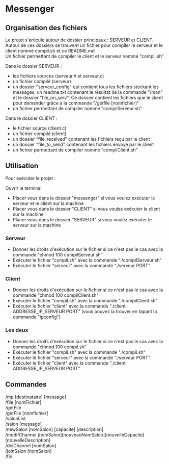 # Messenger

## Organisation des fichiers
Le projet s'articule autour de dossier principaux : SERVEUR et CLIENT.  
Autour de ces dossiers se trouvent un fichier pour compiler le serveur et le client nommé compil.sh et ce README.md  
Un fichier permettant de compiler le client et le serveur nommé "compil.sh"  

Dans le dossier SERVEUR : 
* les fichiers sources (serveur.h et serveur.c)
* un fichier compilé (serveur)
* un dossier "serveur_config" qui contient tous les fichiers stockant les messages, un readme.txt contenant le résultat de la commande "/man" et le dossier "file_on_serv". Ce dossier contient les fichiers que le client pour demander grâce à la commande "/getfile [nomfichier]"  
* un fichier permettant de compiler nommé "compilServeur.sh"

Dans le dossier CLIENT : 
* le fichier source (client.c)
* un fichier compilé (client)
* un dossier "file_received" contenant les fichiers reçu par le client
* un dossier "file_to_send" contenant les fichiers envoyé par le client
* un fichier permettant de compiler nommé "compilClient.sh"

## Utilisation
Pour exécuter le projet :

Ouvrir le terminal
* Placer vous dans le dossier "messenger" si vous voulez exécuter le serveur et le client sur la machine
* Placer vous dans le dossier "CLIENT" si vous voulez exécuter le client sur la machine
* Placer vous dans le dossier "SERVEUR" si vous voulez exécuter le serveur sur la machine

### Serveur 
* Donner les droits d'exécution sur le fichier si ce n'est pas le cas avec la commande "chmod 100 compilServeur.sh"
* Exécuter le fichier "compil.sh" avec la commande "./compilServeur.sh"
* Exécuter le fichier "serveur" avec la commande "./serveur PORT"
  
### Client 
* Donner les droits d'exécution sur le fichier si ce n'est pas le cas avec la commande "chmod 100 compilClient.sh"
* Exécuter le fichier "compil.sh" avec la commande "./compilClient.sh"
* Exécuter le fichier "client" avec la commande "./client ADDRESSE_IP_SERVEUR PORT" (vous pouvez la trouver en tapant la commande "ipconfig")
  
### Les deux
* Donner les droits d'exécution sur le fichier si ce n'est pas le cas avec la commande "chmod 100 compil.sh"
* Exécuter le fichier "compil.sh" avec la commande "./compil.sh"
* Exécuter le fichier "serveur" avec la commande "./serveur PORT"
* Exécuter le fichier "client" avec la commande "./client ADDRESSE_IP_SERVEUR PORT"

## Commandes
/mp [destinataire] [message]  
/file [nomFichier]  
/getFile  
/getFile [nomfichier]  
/salonList  
/salon [message]  
/newSalon [nomSalon] [capacite] [description]  
/modifChannel [nomSalon][nouveauNomSalon][nouvelleCapacite] [nouvelleDescription]  
/delChannel [nomSalon]  
/joinSalon [nomSalon]  
/fin  
